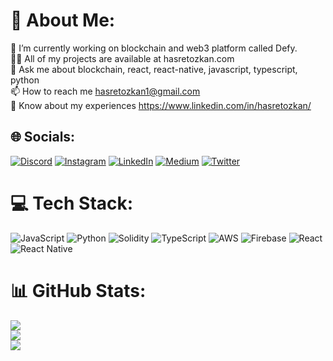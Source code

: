 # 💫 About Me:
🔭 I’m currently working on blockchain and web3 platform called Defy.<br>👨‍💻 All of my projects are available at hasretozkan.com<br>💬 Ask me about blockchain, react, react-native, javascript, typescript, python<br>📫 How to reach me hasretozkan1@gmail.com<br>📄 Know about my experiences https://www.linkedin.com/in/hasretozkan/


## 🌐 Socials:
[![Discord](https://img.shields.io/badge/Discord-%237289DA.svg?logo=discord&logoColor=white)](https://discord.gg/hasretozkan#1814) [![Instagram](https://img.shields.io/badge/Instagram-%23E4405F.svg?logo=Instagram&logoColor=white)](https://instagram.com/ozkanhasret) [![LinkedIn](https://img.shields.io/badge/LinkedIn-%230077B5.svg?logo=linkedin&logoColor=white)](https://linkedin.com/in/hasretozkan) [![Medium](https://img.shields.io/badge/Medium-12100E?logo=medium&logoColor=white)](https://medium.com/@hasretozkan) [![Twitter](https://img.shields.io/badge/Twitter-%231DA1F2.svg?logo=Twitter&logoColor=white)](https://twitter.com/0xhasret) 

# 💻 Tech Stack:
![JavaScript](https://img.shields.io/badge/javascript-%23323330.svg?style=flat-square&logo=javascript&logoColor=%23F7DF1E) ![Python](https://img.shields.io/badge/python-3670A0?style=flat-square&logo=python&logoColor=ffdd54) ![Solidity](https://img.shields.io/badge/Solidity-%23363636.svg?style=flat-square&logo=solidity&logoColor=white) ![TypeScript](https://img.shields.io/badge/typescript-%23007ACC.svg?style=flat-square&logo=typescript&logoColor=white) ![AWS](https://img.shields.io/badge/AWS-%23FF9900.svg?style=flat-square&logo=amazon-aws&logoColor=white) ![Firebase](https://img.shields.io/badge/firebase-%23039BE5.svg?style=flat-square&logo=firebase) ![React](https://img.shields.io/badge/react-%2320232a.svg?style=flat-square&logo=react&logoColor=%2361DAFB) ![React Native](https://img.shields.io/badge/react_native-%2320232a.svg?style=flat-square&logo=react&logoColor=%2361DAFB)
# 📊 GitHub Stats:
![](https://github-readme-stats.vercel.app/api?username=hasretozkan&theme=tokyonight&hide_border=true&include_all_commits=false&count_private=false)<br/>
![](https://github-readme-streak-stats.herokuapp.com/?user=hasretozkan&theme=tokyonight&hide_border=true)<br/>
![](https://github-readme-stats.vercel.app/api/top-langs/?username=hasretozkan&theme=tokyonight&hide_border=true&include_all_commits=false&count_private=false&layout=compact)
